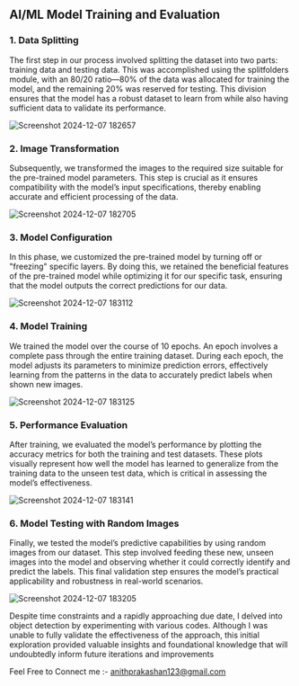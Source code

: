 ## AI/ML Model Training and Evaluation
### 1. Data Splitting
The first step in our process involved splitting the dataset into two parts: training data and testing data. This was accomplished using the splitfolders module, with an 80/20 ratio—80% of the data was allocated for training the model, and the remaining 20% was reserved for testing. This division ensures that the model has a robust dataset to learn from while also having sufficient data to validate its performance.

![Screenshot 2024-12-07 182657](https://github.com/user-attachments/assets/4962cff5-8f9d-446e-aa1b-ffb88b21f607)

### 2. Image Transformation
Subsequently, we transformed the images to the required size suitable for the pre-trained model parameters. This step is crucial as it ensures compatibility with the model’s input specifications, thereby enabling accurate and efficient processing of the data.

![Screenshot 2024-12-07 182705](https://github.com/user-attachments/assets/fb5d669e-2b87-4eba-9273-1c897da0b189)

### 3. Model Configuration
In this phase, we customized the pre-trained model by turning off or "freezing" specific layers. By doing this, we retained the beneficial features of the pre-trained model while optimizing it for our specific task, ensuring that the model outputs the correct predictions for our data.

![Screenshot 2024-12-07 183112](https://github.com/user-attachments/assets/50d5cc3c-fe1b-4980-a5ca-a34ce40f8737)

### 4. Model Training
We trained the model over the course of 10 epochs. An epoch involves a complete pass through the entire training dataset. During each epoch, the model adjusts its parameters to minimize prediction errors, effectively learning from the patterns in the data to accurately predict labels when shown new images.

![Screenshot 2024-12-07 183125](https://github.com/user-attachments/assets/50a5fc47-f0b1-4b30-9af5-94125642c28d)

### 5. Performance Evaluation
After training, we evaluated the model’s performance by plotting the accuracy metrics for both the training and test datasets. These plots visually represent how well the model has learned to generalize from the training data to the unseen test data, which is critical in assessing the model’s effectiveness.

![Screenshot 2024-12-07 183141](https://github.com/user-attachments/assets/63f1c9be-c31e-4d5b-915d-637ba6bad935)

### 6. Model Testing with Random Images
Finally, we tested the model’s predictive capabilities by using random images from our dataset. This step involved feeding these new, unseen images into the model and observing whether it could correctly identify and predict the labels. This final validation step ensures the model’s practical applicability and robustness in real-world scenarios.

![Screenshot 2024-12-07 183205](https://github.com/user-attachments/assets/c7c46583-1560-4d80-991b-cdd37f4e975e)

 Despite time constraints and a rapidly approaching due date, I delved into object detection by experimenting with various codes. Although I was unable to fully validate the effectiveness of the approach, this initial exploration provided valuable insights and foundational knowledge that will undoubtedly inform future iterations and improvements

Feel Free to Connect me :- anithprakashan123@gmail.com



